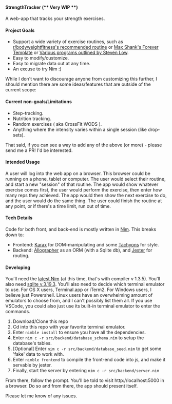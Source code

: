 #### StrengthTracker (** Very WIP **)

A web-app that tracks your strength exercises.

#### Project Goals

* Support a wide variety of exercise routines, such as [r/bodyweightfitness's recommended routine](https://www.reddit.com/r/bodyweightfitness/wiki/kb/recommended_routine#wiki_welcome_to_the_recommended_routine) or [Max Shank's Forever Template](https://maxshank.com/strength-conditioning/forever/) or 
[Various programs outlined by Steven Low](http://stevenlow.org/the-fundamentals-of-bodyweight-strength-training/).
* Easy to modify/customize.
* Easy to migrate data out at any time. 
* An excuse to try Nim :)


While I don't want to discourage anyone from customizing this further, I should mention there are some ideas/features that are outside of the current scope:

#### Current non-goals/Limitations

* Step-tracking.
* Nutrition tracking.
* Random exercises ( aka CrossFit WODS ).
* Anything where the intensity varies within a single session (like drop-sets).

That said, if you can see a way to add any of the above (or more) - please send me a PR!  I'd be interested.

#### Intended Usage

A user will log into the web app on a browser.  This browser could be running on a phone, tablet or computer.  The user would select their routine, and start a new "session" of that routine.  The app would show whatever exercise comes first, the user would perform the exercise, then enter how many reps they achieved.  The app would then show the next exercise to do, and the user would do the same thing.  The user could finish the routine at any point, or if there's a time limit, run out of time.

#### Tech Details

Code for both front, and back-end is mostly written in [Nim](http://www.nim-lang.org).  This breaks down to:

* Frontend: [Karax](https://github.com/pragmagic/karax) for DOM-manipulating and some [Tachyons](https://tachyons.io/) for style.
* Backend: [Allographer](https://github.com/itsumura-h/nim-allographer) as an ORM (with a Sqlite db), and [Jester](https://github.com/dom96/jester) for routing.

#### Developing

You'll need the [latest Nim](https://nim-lang.org/install.html) (at this time, that's with compiler v 1.3.5).  You'll also need [sqlite v.3.19.3](https://www.sqlite.org/index.html).  You'll also need to decide which terminal emulator to use.  For OS X users, Terminal.app or iTerm2.  For Windows users, I believe just Powershell.  Linux users have an overwhelming amount of emulators to choose from, and I can't possibly list them all.  If you use VSCode, you could also just use its built-in terminal emulator to enter the commands.


1. Download/Clone this repo
2.  Cd into this repo with your favorite terminal emulator.
3.  Enter `nimble install` to ensure you have all the dependencies.
4.  Enter `nim c -r src/backend/database_schema.nim` to setup the database's tables.
5.  [Optional] Enter `nim c -r src/backend/database_seed.nim` to get some 'fake' data to work with.
6. Enter `nimble frontend` to compile the front-end code into js, and make it servable by jester.
7. Finally, start the server by entering `nim c -r src/backend/server.nim`

From there, follow the prompt.  You'll be told to visit http://localhost:5000 in a browser.  Do so and from there, the app should present itself.

Please let me know of any issues.